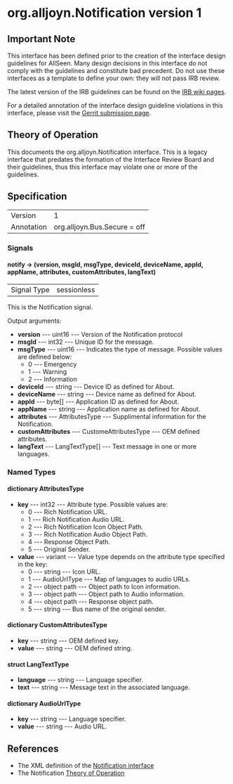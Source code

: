 # org.alljoyn.Notification version 1

## Important Note
This interface has been defined prior to the creation of the interface design guidelines for AllSeen.
Many design decisions in this interface do not comply with the guidelines and constitute bad precedent.
Do not use these interfaces as a template to define your own: they will not pass IRB review.

The latest version of the IRB guidelines can be found on the
[IRB wiki pages](https://wiki.allseenalliance.org/interfacereviewboard).

For a detailed annotation of the interface design guideline violations in this interface, please
visit the [Gerrit submission page](https://git.allseenalliance.org/gerrit/#/c/6353/).

## Theory of Operation

This documents the org.alljoyn.Notification interface.  This is a legacy
interface that predates the formation of the Interface Review Board and their
guidelines, thus this interface may violate one or more of the guidelines.


## Specification

|                       |                                                                       |
|-----------------------|-----------------------------------------------------------------------|
| Version               | 1                                                                     |
| Annotation            | org.alljoyn.Bus.Secure = off                                          |


### Signals

#### notify -> (version, msgId, msgType, deviceId, deviceName, appId, appName, attributes, customAttributes, langText)

|                       |                                   |
|-----------------------|-----------------------------------|
| Signal Type           | sessionless                       |

This is the Notification signal.

Output arguments:

  * **version** --- uint16 --- Version of the Notification protocol
  * **msgId** --- int32 --- Unique ID for the message.
  * **msgType** --- uint16 --- Indicates the type of message.  Possible values
    are defined below:
      * 0 --- Emergency
      * 1 --- Warning
      * 2 --- Information
  * **deviceId** --- string --- Device ID as defined for About.
  * **deviceName** --- string --- Device name as defined for About.
  * **appId** --- byte[] --- Application ID as defined for About.
  * **appName** --- string --- Application name as defined for About.
  * **attributes** --- AttributesType --- Supplimental information for the Notification.
  * **customAttributes** --- CustomeAttributesType --- OEM defined attributes.
  * **langText** --- LangTextType[] --- Text message in one or more languages.


### Named Types

#### dictionary AttributesType

  * **key** --- int32 --- Attribute type.  Possible values are:
      * 0 --- Rich Notification URL.
      * 1 --- Rich Notification Audio URL.
      * 2 --- Rich Notification Icon Object Path.
      * 3 --- Rich Notification Audio Object Path.
      * 4 --- Response Object Path.
      * 5 --- Original Sender.
  * **value** --- variant --- Value type depends on the attribute type specified
    in the key:
      * 0 --- string --- Icon URL.
      * 1 --- AudioUrlType --- Map of languages to audio URLs.
      * 2 --- object path --- Object path to Icon information.
      * 3 --- object path --- Object path to Audio information.
      * 4 --- object path --- Response object path.
      * 5 --- string --- Bus name of the original sender.

#### dictionary CustomAttributesType

  * **key** --- string --- OEM defined key.
  * **value** --- string --- OEM defined string.

#### struct LangTextType

  * **language** --- string --- Language specifier.
  * **text** --- string --- Message text in the associated language.

#### dictionary AudioUrlType

  * **key** --- string --- Language specifier.
  * **value** --- string --- Audio URL.


## References

  * The XML definition of the [Notification interface](Notification-v1.xml)
  * The Notification [Theory of Operation](/org.alljoyn.Notification/theory-of-operation)
